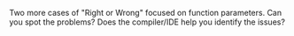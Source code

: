 Two more cases of "Right or Wrong" focused on function parameters. Can you spot the problems? Does the compiler/IDE help you identify the issues?